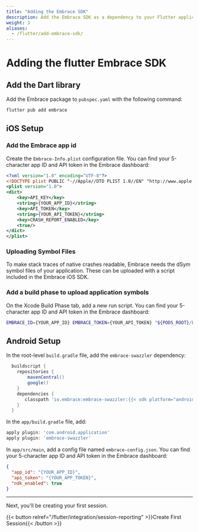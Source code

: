 ```yaml
---
title: "Adding the Embrace SDK"
description: Add the Embrace SDK as a dependency to your Flutter application
weight: 3
aliases:
  - /flutter/add-embrace-sdk/
---
```


# Adding the flutter Embrace SDK

## Add the Dart library

Add the Embrace package to `pubspec.yaml` with the following command:

```sh
flutter pub add embrace
```

## iOS Setup

### Add the Embrace app id
Create the `Embrace-Info.plist` configuration file. You can find your 5-character app ID and API token in the Embrace dashboard:

```xml
<?xml version="1.0" encoding="UTF-8"?>
<!DOCTYPE plist PUBLIC "-//Apple//DTD PLIST 1.0//EN" "http://www.apple.com/DTDs/PropertyList-1.0.dtd">
<plist version="1.0">
<dict>
    <key>API_KEY</key>
    <string>{YOUR_APP_ID}</string>
    <key>API_TOKEN</key>
  	<string>{YOUR_API_TOKEN}</string>
    <key>CRASH_REPORT_ENABLED</key>
    <true/>
</dict>
</plist>
```

### Uploading Symbol Files

To make stack traces of native crashes readable, Embrace needs the dSym symbol files of your application. These can be uploaded with a script included in the Embrace iOS SDK.

### Add a build phase to upload application symbols

On the Xcode Build Phase tab, add a new run script. You can find your 5-character app ID and API token in the Embrace dashboard:

```sh
EMBRACE_ID={YOUR_APP_ID} EMBRACE_TOKEN={YOUR_API_TOKEN} "${PODS_ROOT}/EmbraceIO/run.sh"
```

## Android Setup

In the root-level `build.gradle` file, add the `embrace-swazzler` dependency:

```gradle
  buildscript {
    repositories {
        mavenCentral()
        google()
    }
    dependencies {
       classpath 'io.embrace:embrace-swazzler:{{< sdk platform="android" >}}'
    }
  }
```

In the `app/build.gradle` file, add:

```gradle
apply plugin: 'com.android.application'
apply plugin: 'embrace-swazzler'
```

In `app/src/main`, add a config file named `embrace-config.json`. You can find your 5-character app ID and API token in the Embrace dashboard:

```json
{
  "app_id": "{YOUR_APP_ID}",
  "api_token": "{YOUR_APP_TOKEN}",
  "ndk_enabled": true
}
```

---

Next, you'll be creating your first session.

{{< button relref="/flutter/integration/session-reporting" >}}Create First Session{{< /button >}}